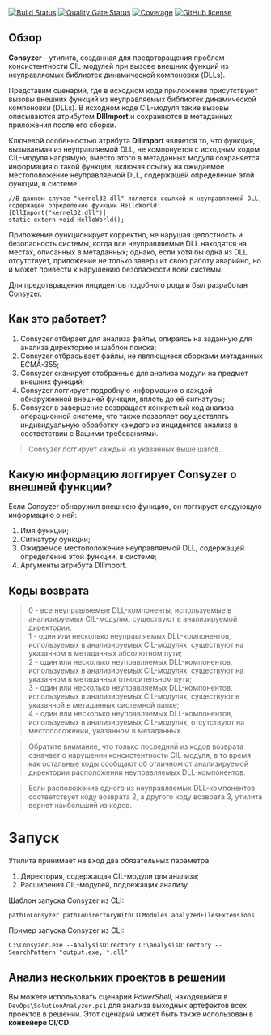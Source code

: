 [![Build Status](https://github.com/Maslinin/Consyzer/workflows/Build/badge.svg)](https://github.com/Maslinin/Consyzer/actions/workflows/build.yml) [![Quality Gate Status](https://sonarcloud.io/api/project_badges/measure?project=Maslinin_Consyzer&metric=alert_status)](https://sonarcloud.io/summary/new_code?id=Maslinin_Consyzer) [![Coverage](https://sonarcloud.io/api/project_badges/measure?project=Maslinin_Consyzer&metric=coverage)](https://sonarcloud.io/summary/new_code?id=Maslinin_Consyzer) [![GitHub license](https://badgen.net/github/license/Maslinin/Consyzer)](https://github.com/Maslinin/Consyzer/blob/master/LICENSE)

## Обзор
**Consyzer** - утилита, созданная для предотвращения проблем консистентности CIL-модулей при вызове внешних функций из неуправляемых библиотек динамической компоновки (DLLs).

Представим сценарий, где в исходном коде приложения присутствуют вызовы внешних функций из неуправляемых библиотек динамической компоновки (DLLs).
В исходном коде CIL-модуля такие вызовы описываются атрибутом **DllImport** и сохраняются в метаданных приложения после его сборки.

Ключевой особенностью атрибута **DllImport** является то,
что функция, вызываемая из неуправляемой DLL, не компонуется с исходным кодом CIL-модуля напрямую;
вместо этого в метаданных модуля сохраняется информация о такой функции, включая ссылку на ожидаемое местоположение неуправляемой DLL, содержащей определение этой функции, в системе.    

```
//В данном случае "kernel32.dll" является ссылкой к неуправляемой DLL, содержащей определение функции HelloWorld:
[DllImport("kernel32.dll")]
static extern void HelloWorld();
```

Приложение функционирует корректно, не нарушая целостность и безопасность системы, когда все неуправляемые DLL находятся на местах, описанных в метаданных;
однако, если хотя бы одна из DLL отсутствует, приложение не только завершит свою работу аварийно, но и может привести к нарушению безопасности всей системы.              

Для предотвращения инцидентов подобного рода и был разработан Consyzer.

## Как это работает?
1. Consyzer отбирает для анализа файлы, опираясь на заданную для анализа директорию и шаблон поиска;
2. Consyzer отбрасывает файлы, не являющиеся сборками метаданных ECMA-355;
3. Consyzer сканирует отобранные для анализа модули на предмет внешних функций;
4. Consyzer логгирует подробную информацию о каждой обнаруженной внешней функции, вплоть до её сигнатуры;
5. Consyzer в завершение возвращает конкретный код анализа операционной системе, что также позволяет осуществлять индивидуальную обработку каждого из инцидентов анализа в соответствии с Вашими требованиями.

> Consyzer логгирует каждый из указанных выше шагов.

## Какую информацию логгирует Consyzer о внешней функции?
Если Consyzer обнаружил внешнюю функцию, он логгирует следующую информацию о ней:
1. Имя функции;
2. Сигнатуру функции;
3. Ожидаемое местоположение неуправляемой DLL, содержащей определение этой функции, в системе;
4. Аргументы атрибута DllImport.

## Коды возврата
> 0 - все неуправляемые DLL-компоненты, используемые в анализируемых CIL-модулях, существуют в анализируемой директории;      
> 1 - один или несколько неуправляемых DLL-компонентов, используемых в анализируемых CIL-модулях, существуют на указанном в метаданных абсолютном пути;        
> 2 - один или несколько неуправляемых DLL-компонентов, используемых в анализируемых CIL-модулях, существуют на указанном в метаданных относительном пути;        
> 3 - один или несколько неуправляемых DLL-компонентов, используемых в анализируемых CIL-модулях, существуют в указанной в метаданных системной папке;        
> 4 - один или несколько неуправляемых DLL-компонентов, используемых в анализируемых CIL-модулях, отсутствуют на местоположении, указанном в метаданных.         

> Обратите внимание, что только последний из кодов возврата означает о нарушении консистентности CIL-модуля, в то время как остальные коды сообщают об отличном от анализируемой директории расположении неуправляемых DLL-компонентов.

> Если расположение одного из неуправляемых DLL-компонентов соответствует коду возврата 2, а другого коду возврата 3, утилита вернет наибольший из кодов.

# Запуск    
Утилита принимает на вход два обязательных параметра: 
1. Директория, содержащая CIL-модули для анализа;
2. Расширения CIL-модулей, подлежащих анализу.

Шаблон запуска Consyzer из CLI:
```
pathToConsyzer pathToDirectoryWithCILModules analyzedFilesExtensions
```

Пример запуска Consyzer из CLI:
```
C:\Consyzer.exe --AnalysisDirectory C:\analysisDirectory --SearchPattern "output.exe, *.dll"
```

## Анализ нескольких проектов в решении
Вы можете использовать сценарий *PowerShell*, находящийся в ```DevOps\SolutionAnalyzer.ps1``` для анализа выходных артефактов всех проектов в решении. 
Этот сценарий может быть также использован в **конвейере CI/CD**.
